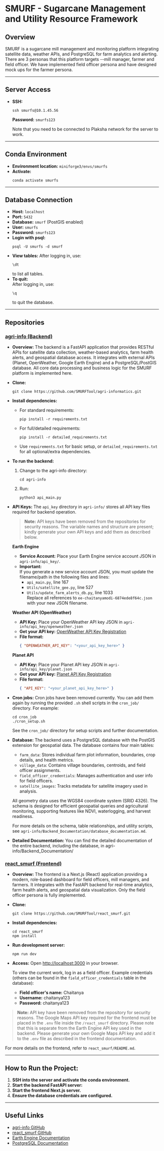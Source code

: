 # SMURF - Sugarcane Management and Utility Resource Framework

## Overview
SMURF is a sugarcane mill management and monitoring platform integrating satellite data, weather APIs, and PostgreSQL for farm analytics and alerting. There are 3 personas that this platform targets --mill manager, farmer and field officer. We have implemented field officer persona and have designed mock ups for the farmer persona.

---

## Server Access
- **SSH:**
  ```
  ssh smurfs@10.1.45.56
  ```
  **Password:** `smurfs123`

  Note that you need to be connected to Plaksha network for the server to work.

---

## Conda Environment
- **Environment location:**  `miniforge3/envs/smurfs`
- **Activate:**
  ```
  conda activate smurfs
  ```

---

## Database Connection
- **Host:** `localhost`
- **Port:** `5432`
- **Database:** `smurf` (PostGIS enabled)
- **User:** `smurfs`
- **Password:** `smurfs123`
- **Login with psql:**
  ```
  psql -U smurfs -d smurf
  ```
- **View tables:**
  After logging in, use:
  ```
  \dt
  ```
  to list all tables.
- **To quit:**  
  After logging in, use:
  ```
  \q
  ```
  to quit the database.

---

## Repositories

### [agri-info (Backend)](https://github.com/SMURFTool/agri-informatics)

- **Overview:**
  The backend is a FastAPI application that provides RESTful APIs for satellite data collection, weather-based analytics, farm health alerts, and geospatial database access. It integrates with external APIs (Planet, OpenWeather, Google Earth Engine) and a PostgreSQL/PostGIS database. All core data processing and business logic for the SMURF platform is implemented here.
- **Clone:**
  ```
  git clone https://github.com/SMURFTool/agri-informatics.git
  ```
- **Install dependencies:**
  - For standard requirements:
    ```
    pip install -r requirements.txt
    ```
  - For full/detailed requirements:
    ```
    pip install -r detailed_requirements.txt
    ```
  - Use `requirements.txt` for basic setup, or `detailed_requirements.txt` for all optional/extra dependencies.
- **To run the backend:**
  1. Change to the agri-info directory:
     ```
     cd agri-info
     ```
  2. Run:
     ```
     python3 api_main.py
     ```
- **API Keys:**
  The `api_key` directory in `agri-info/` stores all API key files required for backend operation.
  
  > **Note:** API keys have been removed from the repositories for security reasons. The variable names and structure are present; kindly generate your own API keys and add them as described below.

  **Earth Engine**
  - **Service Account:** Place your Earth Engine service account JSON in `agri-info/api_key/`.
  - **Important:**  
    If you generate a new service account JSON, you must update the filename/path in the following files and lines:
    - `api_main.py`, line 167
    - `Utils/satellite_gee.py`, line 527
    - `Utils/update_farm_alerts_db.py`, line 1033  
    Replace all references to `ee-chaitanyamodi-6874ede8f64c.json` with your new JSON filename.

  **Weather API (OpenWeather)**
  - **API Key:** Place your OpenWeather API key JSON in `agri-info/api_key/openweather.json`
  - **Get your API key:** [OpenWeather API Key Registration](https://home.openweathermap.org/api_keys)
  - **File format:**
    ```json
    { "OPENWEATHER_API_KEY": "<your_api_key_here>" }
    ```

  **Planet API**
  - **API Key:** Place your Planet API key JSON in `agri-info/api_key/planet.json`
  - **Get your API key:** [Planet API Key Registration](https://www.planet.com/account/#/)
  - **File format:**
    ```json
    { "API_KEY": "<your_planet_api_key_here>" }
    ```

- **Cron jobs:**
  Cron jobs have been removed currently. You can add them again by running the provided `.sh` shell scripts in the `cron_job/` directory. For example:
  ```
  cd cron_job
  ./cron_setup.sh
  ```
  See the `cron_job/` directory for setup scripts and further documentation.

- **Database:**
  The backend uses a PostgreSQL database with the PostGIS extension for geospatial data. The database contains four main tables:
  - `farm_data`: Stores individual farm plot information, boundaries, crop details, and health metrics.
  - `village_data`: Contains village boundaries, centroids, and field officer assignments.
  - `field_officer_credentials`: Manages authentication and user info for field officers.
  - `satellite_images`: Tracks metadata for satellite imagery used in analysis.

  All geometry data uses the WGS84 coordinate system (SRID 4326). The schema is designed for efficient geospatial queries and agricultural monitoring, supporting features like NDVI, waterlogging, and harvest readiness.

  For more details on the schema, table relationships, and utility scripts, see `agri-info/Backend_Documentation/database_documentation.md`.

- **Detailed Documentation:**
You can find the detailed documentation of the entire backend, including the database, in agri-info/Backend_Documentation/

### [react_smurf (Frontend)](https://github.com/SMURFTool/react_smurf)

- **Overview:**
  The frontend is a Next.js (React) application providing a modern, role-based dashboard for field officers, mill managers, and farmers. It integrates with the FastAPI backend for real-time analytics, farm health alerts, and geospatial data visualization. Only the field officer persona is fully implemented.
- **Clone:**
  ```
  git clone https://github.com/SMURFTool/react_smurf.git
  ```
- **Install dependencies:**
  ```
  cd react_smurf
  npm install
  ```
- **Run development server:**
  ```
  npm run dev
  ```
- **Access:**
  Open [http://localhost:3000](http://localhost:3000) in your browser.
  
  To view the current work, log in as a field officer. Example credentials (others can be found in the `field_officer_credentials` table in the database):
  - **Field officer's name:** Chaitanya
  - **Username:** chaitanya123
  - **Password:** chaitanya123

> **Note:** API key have been removed from the repository for security reasons. The Google Maps API key required for the frontend must be placed in the `.env` file inside the `/react_smurf` directory. Please note that this is separate from the Earth Engine API key used in the backend. Please generate your own Google Maps API key and add it to the `.env` file as described in the frontend documentation.

For more details on the frontend, refer to `react_smurf/README.md`.

---
## How to Run the Project:
1. **SSH into the server and activate the conda environment.**
2. **Start the backend FastAPI server:**
3. **Start the frontend Next.js server.**
4. **Ensure the database credentials are configured.**

---

## Useful Links
- [agri-info GitHub](https://github.com/SMURFTool/agri-informatics)
- [react_smurf GitHub](https://github.com/SMURFTool/react_smurf)
- [Earth Engine Documentation](https://developers.google.com/earth-engine)
- [PostgreSQL Documentation](https://www.postgresql.org/docs/)
